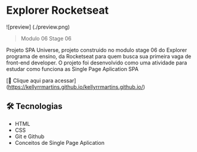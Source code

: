 # Explorer Rocketseat

![preview] (./preview.png)

> Modulo 06 Stage 06

Projeto SPA Universe, projeto construido no modulo stage 06 do Explorer programa de ensino,
da Rocketseat para quem busca sua primeira vaga de front-end developer. O projeto foi desenvolvido como uma atividade para estudar como funciona as Single Page Aplication SPA

[🔗 Clique aqui para acessar] (https://kellyrrmartins.github.io/kellyrrmartins.github.io/)

## 🛠️ Tecnologias

- HTML
- CSS
- Git e Github
- Conceitos de Single Page Aplication
